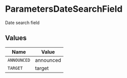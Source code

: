 # ParametersDateSearchField

Date search field


## Values

| Name        | Value       |
| ----------- | ----------- |
| `ANNOUNCED` | announced   |
| `TARGET`    | target      |